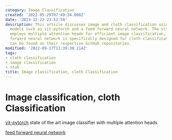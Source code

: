 ```yaml
---
category: Image Classification
created: '2022-05-29T07:49:34.000Z'
date: '2023-12-22 23:52:59'
description: This article discusses image and cloth classification using advanced
  models such as vit-pytorch and a feed forward neural network. The vit-pytorch model
  employs multiple attention heads for efficient image classification, while the feed
  forward neural network is specifically designed for cloth classification. Both models
  can be found on their respective GitHub repositories.
modified: '2022-09-17T11:39:30.114Z'
tags:
- cloth classification
- image classification
- stub
title: Image classification, cloth Classification
---
```


# Image classification, cloth Classification

[vit-pytorch](https://github.com/lucidrains/vit-pytorch) state of the art image classifier with multiple attention heads

[feed forward neural network](https://github.com/arnab39/Cloth_Classification_DeepLearning)


